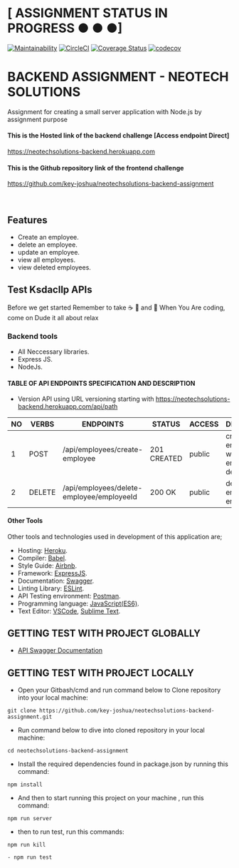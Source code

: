 # [ ASSIGNMENT STATUS IN PROGRESS ● ● ●]
 
 [![Maintainability](https://api.codeclimate.com/v1/badges/08d9a491857b1935000e/maintainability)](https://codeclimate.com/github/key-joshua/neotechsolutions-backend-assignment/maintainability)
[![CircleCI](https://circleci.com/gh/key-joshua/neotechsolutions-backend-assignment/tree/develop.svg?style=svg)](https://circleci.com/gh/key-joshua/neotechsolutions-backend-assignment/tree/develop)
[![Coverage Status](https://coveralls.io/repos/github/key-joshua/neotechsolutions-backend-assignment/badge.svg?branch=develop)](https://coveralls.io/github/key-joshua/neotechsolutions-backend-assignment?branch=develop)
[![codecov](https://codecov.io/gh/key-joshua/neotechsolutions-backend-assignment/branch/develop/graph/badge.svg?token=7ZU0CSQJQD)](https://codecov.io/gh/key-joshua/neotechsolutions-backend-assignment)

# BACKEND ASSIGNMENT - NEOTECH SOLUTIONS

Assignment for creating a small server application with Node.js by assignment purpose
#### This is the Hosted link of the backend challenge [Access endpoint Direct]

https://neotechsolutions-backend.herokuapp.com

#### This is the Github repository link of the frontend challenge 

https://github.com/key-joshua/neotechsolutions-backend-assignment


<br>

## Features

- Create an employee.
- delete an employee.
- update an employee.
- view all employees.
- view deleted employees.

## Test Ksdacllp APIs

Before we get started Remember to take  :coffee:   :pizza:  and :dancer:  When You Are coding, come on Dude it all about relax
### Backend tools

 - All Neccessary libraries.
 - Express JS.
 - NodeJs.

#### TABLE OF API ENDPOINTS SPECIFICATION AND DESCRIPTION

- Version API using URL versioning starting with https://neotechsolutions-backend.herokuapp.com/api/path  


|NO  | VERBS  | ENDPOINTS                                  | STATUS       | ACCESS      | DESCRIPTION                                |
|----|--------|--------------------------------------------|--------------|-------------|--------------------------------------------|
| 1  | POST   | /api/employees/create-employee             | 201 CREATED  | public      | create an employee with employee details   |
| 2  | DELETE | /api/employees/delete-employee/employeeId  | 200 OK       | public      | delete an employee by employee id          |


#### Other Tools

Other tools and technologies used in development of this application are;
- Hosting: [Heroku](https://heroku.com/).
- Compiler: [Babel](https://babeljs.io/).
- Style Guide: [Airbnb](https://airbnb.io/projects/javascript/).
- Framework: [ExpressJS](http://expressjs.com/).
- Documentation: [Swagger](https://swagger.io/).
- Linting Library: [ESLint](https://eslint.org/).
- API Testing environment: [Postman](https://www.getpostman.com).
- Programming language: [JavaScript(ES6)](https://developer.mozilla.org/en-US/docs/Web/JavaScript/).
- Text Editor: [VSCode](https://code.visualstudio.com), [Sublime Text](https://www.sublimetext.com/).

## GETTING TEST WITH PROJECT GLOBALLY

- [API Swagger Documentation](https://neotechsolutions-backend.herokuapp.com/api/v1/documentation)

## GETTING TEST WITH PROJECT LOCALLY

- Open your Gitbash/cmd and run command below to Clone repository into your local machine:
```
git clone https://github.com/key-joshua/neotechsolutions-backend-assignment.git
```

- Run command below to dive into cloned repository in your local machine:
```
cd neotechsolutions-backend-assignment
```

- Install the required dependencies found in package.json by running this command:
```
npm install
```

- And then to start running  this project on your machine , run this command:
```
npm run server
 ```

- then to run test, run this commands:
```
npm run kill
```
```
- npm run test
```